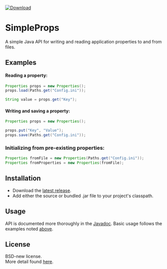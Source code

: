 [![Download](https://api.bintray.com/packages/kkorolyov/java/simple-props/images/download.svg) ](https://bintray.com/kkorolyov/java/simple-props/_latestVersion)

# SimpleProps
A simple Java API for writing and reading application properties to and from files.

## Examples
#### Reading a property:
```java
Properties props = new Properties();
props.load(Paths.get("Config.ini"));

String value = props.get("Key");
```
#### Writing and saving a property:
```java
Properties props = new Properties();

props.put("Key", "Value");
props.save(Paths.get("Config.ini"));
```
### Initializing from pre-existing properties:
```java
Properties fromFile = new Properties(Paths.get("Config.ini"));
Properties fromProperties = new Properties(fromFile);
```

## Installation
* Download the [latest release](https://github.com/kkorolyov/SimpleProps/releases/latest).
* Add either the source or bundled .jar file to your project's classpath.

## Usage
API is documented more thoroughly in the [Javadoc](https://kkorolyov.github.io/SimpleProps).
Basic usage follows the examples noted [above](#examples).

## License
BSD-new license.  
More detail found [here](LICENSE).
